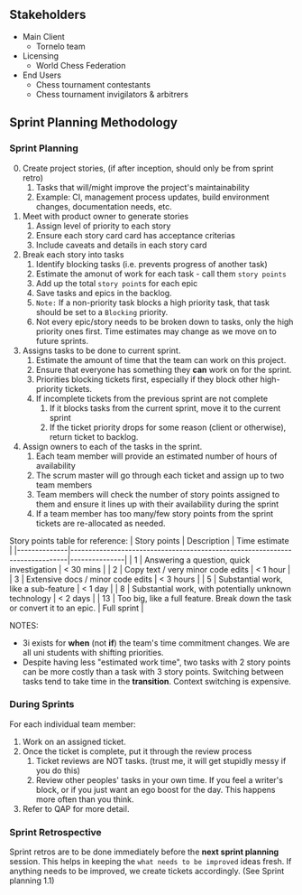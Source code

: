 ## Stakeholders
- Main Client
  - Tornelo team
- Licensing
  - World Chess Federation
- End Users
  - Chess tournament contestants
  - Chess tournament invigilators & arbitrers

## Sprint Planning Methodology

### Sprint Planning
0. Create project stories, (if after inception, should only be from sprint retro)
    1. Tasks that will/might improve the project's maintainability
    2. Example: CI, management process updates, build environment changes, documentation needs, etc.
2. Meet with product owner to generate stories
    1. Assign level of priority to each story
    2. Ensure each story card card has acceptance criterias
    3. Include caveats and details in each story card
3. Break each story into tasks
    1. Identify blocking tasks (i.e. prevents progress of another task)
    2. Estimate the amonut of work for each task - call them `story points`
    3. Add up the total `story point`s for each epic
    4. Save tasks and epics in the backlog.
    5. `Note:` If a non-priority task blocks a high priority task, that task should be set to a `Blocking` priority.
    6. Not every epic/story needs to be broken down to tasks, only the high priority ones first. Time estimates may change as we move on to future sprints.
4. Assigns tasks to be done to current sprint.
    1. Estimate the amount of time that the team can work on this project.
    2. Ensure that everyone has something they **can** work on for the sprint.
    3. Priorities blocking tickets first, especially if they block other high-priority tickets.
    4. If incomplete tickets from the previous sprint are not complete
        1. If it blocks tasks from the current sprint, move it to the current sprint
        2. If the ticket priority drops for some reason (client or otherwise), return ticket to backlog.
5. Assign owners to each of the tasks in the sprint.
    1. Each team member will provide an estimated number of hours of availability
    2. The scrum master will go through each ticket and assign up to two team members
    3. Team members will check the number of story points assigned to them and ensure it lines up with their availability during the sprint
    4. If a team member has too many/few story points from the sprint tickets are re-allocated as needed.

Story points table for reference:
| Story points | Description                                                                 | Time estimate |
|--------------|-----------------------------------------------------------------------------|---------------|
| 1            | Answering a question, quick investigation                                   | < 30 mins     |
| 2            | Copy text / very minor code edits                                           | < 1 hour      |
| 3            | Extensive docs / minor code edits                                           | < 3 hours     |
| 5            | Substantial work, like a sub-feature                                        | < 1 day       |
| 8            | Substantial work, with potentially unknown technology                       | < 2 days      |
| 13           | Too big, like a full feature. Break down the task or convert it to an epic. | Full sprint   |


NOTES:
* 3i exists for **when** (not **if**) the team's time commitment changes. We are all uni students with shifting priorities.
* Despite having less "estimated work time", two tasks with 2 story points can be more costly than a task with 3 story points. Switching between tasks tend to take time in the **transition**. Context switching is expensive.

### During Sprints

For each individual team member:
1. Work on an assigned ticket.
3. Once the ticket is complete, put it through the review process
    1. Ticket reviews are NOT tasks. (trust me, it will get stupidly messy if you do this)
    2. Review other peoples' tasks in your own time. If you feel a writer's block, or if you just want an ego boost for the day. This happens more often than you think.
4. Refer to QAP for more detail.

### Sprint Retrospective

Sprint retros are to be done immediately before the **next sprint planning** session. This helps in keeping the `what needs to be improved` ideas fresh. If anything needs to be improved, we create tickets accordingly. (See Sprint planning 1.1)

